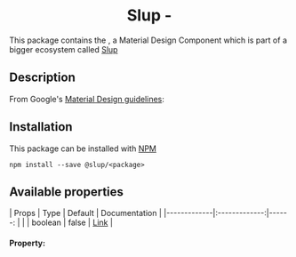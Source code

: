 <demo gif>

<h1 align='center'>Slup - <package></h1>

This package contains the <package>, a Material Design Component which is part of a bigger ecosystem called [Slup](https://github.com/gejsi/material)

## Description
From Google's [Material Design guidelines](https://material.io/guidelines):
<blockquote>
  <description>
</blockquote>

## Installation
This package can be installed with [NPM](http://npmjs.com/)
```
npm install --save @slup/<package>
```

## Available properties
| Props       |    Type       |    Default | Documentation   |
|-------------|:-------------:|------:     |
| <prop-name> |  boolean      |  false     | [Link](#property-<prop-name>)  |

#### Property: <prop-name>
